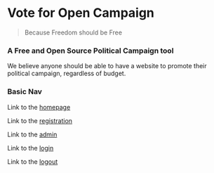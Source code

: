 # Vote for Open Campaign

> Because Freedom should be Free

### A Free and Open Source Political Campaign tool

We believe anyone should be able to have a website to promote their political campaign, regardless of budget.

### Basic Nav

Link to the [homepage](<%= root_path %>)

Link to the [registration](<%= register_path %>)

Link to the [admin](<%= admin_path %>)

Link to the [login](login)

Link to the [logout](<%= logout_path %>)
